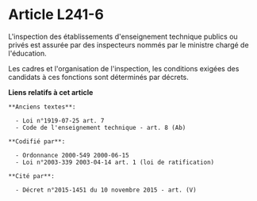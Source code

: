 # Article L241-6

L'inspection des établissements d'enseignement technique publics ou privés est assurée par des inspecteurs nommés par le
ministre chargé de l'éducation.

Les cadres et l'organisation de l'inspection, les conditions exigées des candidats à ces fonctions sont déterminés par
décrets.

**Liens relatifs à cet article**

	**Anciens textes**:

	  - Loi n°1919-07-25 art. 7
	  - Code de l'enseignement technique - art. 8 (Ab)

	**Codifié par**:

	  - Ordonnance 2000-549 2000-06-15
	  - Loi n°2003-339 2003-04-14 art. 1 (loi de ratification)

	**Cité par**:

	  - Décret n°2015-1451 du 10 novembre 2015 - art. (V)
